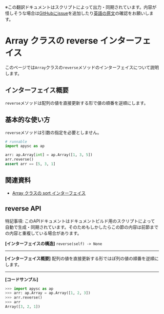 <span class="inconspicuous-txt">※この翻訳ドキュメントはスクリプトによって出力・同期されています。内容が怪しそうな場合は<a href="https://github.com/simon-ritchie/apysc/issues" target="_blank">GitHubにissue</a>を追加したり[英語の原文](array_reverse.md)の確認をお願いします。</span>

# Array クラスの reverse インターフェイス

このページでは`Array`クラスの`reverse`メソッドのインターフェイスについて説明します。

## インターフェイス概要

`reverse`メソッドは配列の値を直接更新する形で値の順番を逆順にします。

## 基本的な使い方

`reverse`メソッドは引数の指定を必要としません。

```py
# runnable
import apysc as ap

arr: ap.Array[int] = ap.Array([1, 3, 5])
arr.reverse()
assert arr == [5, 3, 1]
```

## 関連資料

- [Array クラスの sort インターフェイス](jp_array_sort.md)

## reverse API

<span class="inconspicuous-txt">特記事項: このAPIドキュメントはドキュメントビルド用のスクリプトによって自動で生成・同期されています。そのためもしかしたらこの節の内容は前節までの内容と重複している場合があります。</span>

**[インターフェイスの構造]** `reverse(self) -> None`<hr>

**[インターフェイス概要]** 配列の値を直接更新する形ではぽ列の値の順番を逆順にします。<hr>

**[コードサンプル]**

```py
>>> import apysc as ap
>>> arr: ap.Array = ap.Array([1, 2, 3])
>>> arr.reverse()
>>> arr
Array([3, 2, 1])
```